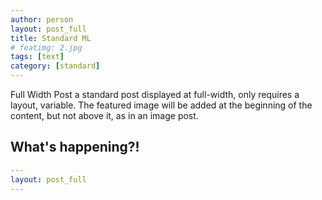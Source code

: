 ```yaml
---
author: person
layout: post_full
title: Standard ML
# featimg: 2.jpg
tags: [text]
category: [standard]
---
```

Full Width Post
a standard post displayed at full-width, only requires a layout, variable.
The featured image will be added at the beginning of the content, but not above it, as in an image post.

## What's happening?!

```yml
---
layout: post_full
---
```